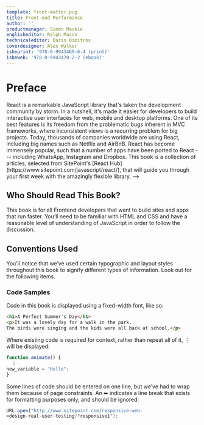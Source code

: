 ```yaml
---
template: front-matter.pug
title: Front-end Performance
author: ''
productmanager: Simon Mackie
englisheditor: Ralph Mason
technicaleditor: Darin Dimitrov
coverdesigner: Alex Walker
isbnprint: '978-0-9943469-6-4 (print)'
isbnweb: '978-0-9943470-2-2 (ebook)' 
---
```

   
# Preface
<!-->
React is a remarkable JavaScript library that's taken the development community by storm. In a nutshell, it's made it easier for developers to build interactive user interfaces for web, mobile and desktop platforms. One of its best features is its freedom from the problematic bugs inherent in MVC frameworks, where inconsistent views is a recurring problem for big projects. Today, thousands of companies worldwide are using React, including big names such as Netflix and AirBnB. React has become immensely popular, such that a number of apps have been ported to React --- including WhatsApp, Instagram and Dropbox. 

This book is a collection of articles, selected from SitePoint's [React Hub](https://www.sitepoint.com/javascript/react/), that will guide you through your first week with the amazingly flexible library. -->

## Who Should Read This Book?

This book is for all Frontend developers that want to build sites and apps that run faster. You’ll need to be familiar with HTML and CSS and have a reasonable level of understanding of JavaScript in order to follow the discussion. 

## Conventions Used

You’ll notice that we’ve used certain typographic and layout styles throughout this book to signify different types of information. Look out for the following items.

### Code Samples

Code in this book is displayed using a fixed-width font, like so:  

```html
<h1>A Perfect Summer's Day</h1>
<p>It was a lovely day for a walk in the park.
The birds were singing and the kids were all back at school.</p>
```

Where existing code is required for context, rather than repeat all of it, ⋮ will be displayed:

```js
function animate() {
  ⋮
new_variable = "Hello";
}
```

Some lines of code should be entered on one line, but we’ve had to wrap them because of page constraints. An ➥ indicates a line break that exists for formatting purposes only, and should be ignored:

```js
URL.open("http://www.sitepoint.com/responsive-web-
➥design-real-user-testing/?responsive1");
  ```